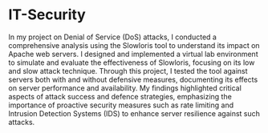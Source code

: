 # IT-Security

In my project on Denial of Service (DoS) attacks, I conducted a comprehensive analysis using the Slowloris tool to understand its impact on Apache web servers. I designed and implemented a virtual lab environment to simulate and evaluate the effectiveness of Slowloris, focusing on its low and slow attack technique. Through this project, I tested the tool against servers both with and without defensive measures, documenting its effects on server performance and availability. My findings highlighted critical aspects of attack success and defence strategies, emphasizing the importance of proactive security measures such as rate limiting and Intrusion Detection Systems (IDS) to enhance server resilience against such attacks.
